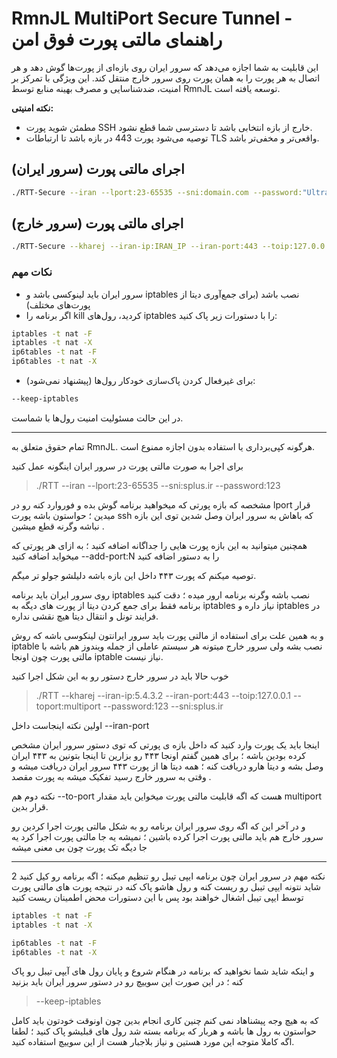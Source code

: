 
# RmnJL MultiPort Secure Tunnel - راهنمای مالتی پورت فوق امن

این قابلیت به شما اجازه می‌دهد که سرور ایران روی بازه‌ای از پورت‌ها گوش دهد و هر اتصال به هر پورت را به همان پورت روی سرور خارج منتقل کند. این ویژگی با تمرکز بر امنیت، ضدشناسایی و مصرف بهینه منابع توسط RmnJL توسعه یافته است.

**نکته امنیتی:**
- مطمئن شوید پورت SSH خارج از بازه انتخابی باشد تا دسترسی شما قطع نشود.
- توصیه می‌شود پورت 443 در بازه باشد تا ارتباطات TLS واقعی‌تر و مخفی‌تر باشد.

## اجرای مالتی پورت (سرور ایران)

```bash
./RTT-Secure --iran --lport:23-65535 --sni:domain.com --password:"UltraSecureKey!2025" --multi-port-mode --stealth-mode --anti-detection
```

## اجرای مالتی پورت (سرور خارج)

```bash
./RTT-Secure --kharej --iran-ip:IRAN_IP --iran-port:443 --toip:127.0.0.1 --toport:multiport --password:"UltraSecureKey!2025" --sni:domain.com --multi-port-mode
```

### نکات مهم
- سرور ایران باید لینوکسی باشد و iptables نصب باشد (برای جمع‌آوری دیتا از پورت‌های مختلف)
- اگر برنامه را kill کردید، رول‌های iptables را با دستورات زیر پاک کنید:
```sh
iptables -t nat -F
iptables -t nat -X
ip6tables -t nat -F
ip6tables -t nat -X
```
- برای غیرفعال کردن پاک‌سازی خودکار رول‌ها (پیشنهاد نمی‌شود):
```bash
--keep-iptables
```
در این حالت مسئولیت امنیت رول‌ها با شماست.

---

تمام حقوق متعلق به RmnJL. هرگونه کپی‌برداری یا استفاده بدون اجازه ممنوع است.




برای اجرا به صورت مالتی پورت در سرور ایران اینگونه عمل کنید

> ./RTT --iran  --lport:23-65535  --sni:splus.ir --password:123


مشخصه که بازه پورتی که میخواهید برنامه گوش بده و فوروارد کنه رو در lport قرار میدین ؛ حواستون باشه پورت ssh که باهاش به سرور ایران وصل شدین توی این بازه نباشه وگرنه قطع میشین .

همچنین میتوانید به این بازه پورت هایی را جداگانه اضافه کنید ؛ به ازای هر پورتی که میخواید اضافه کنید --add-port:N را به دستور اضافه کنید 




توصیه میکنم  که پورت ۴۴۳ داخل این بازه باشه دلیلشو جولو تر میگم.

روی سرور ایران باید برنامه iptables نصب باشه  وگرنه برنامه ارور میده ؛ دقت کنید برنامه فقط برای جمع کردن دیتا از پورت های دیگه به iptables نیاز داره و iptables در فرایند تونل و انتقال دیتا هیچ نقشی نداره.

و به همین علت برای استفاده از مالتی پورت باید سرور ایرانتون لینکوسی باشه که روش iptable نصب بشه ولی سرور خارج میتونه هر سیستم عاملی از جمله ویندوز هم باشه با مالتی پورت چون اونجا iptable نیاز نیست.



خوب حالا باید در سرور خارج دستور رو به این شکل اجرا کنید 

> ./RTT --kharej --iran-ip:5.4.3.2 --iran-port:443 --toip:127.0.0.1 --toport:multiport --password:123 --sni:splus.ir

اولین نکته اینجاست داخل --iran-port

اینجا باید یک پورت وارد کنید که داخل بازه ی پورتی که توی دستور سرور ایران مشخص کرده بودین باشه ؛ برای همین گفتم اونجا ۴۴۳ رو بزارین تا اینجا بتونین به ۴۴۳ ایران وصل بشه و دیتا هارو دریافت کنه ؛ همه دیتا ها از پورت ۴۴۳ سرور ایران دریافت میشه و وقتی به سرور خارج رسید تفکیک میشه به پورت مقصد .


نکته دوم هم --to-port هست که اگه قابلیت مالتی پورت میخواین باید مقدار multiport قرار بدین.



و در آخر این که اگه روی سرور ایران برنامه رو به شکل مالتی پورت اجرا کردین رو سرور خارج هم باید مالتی پورت اجرا کرده باشین ؛ نمیشه یه جا مالتی پورت اجرا کرد یه جا دیگه تک پورت چون بی معنی میشه 

***

2 نکته مهم
در سرور ایران چون برنامه ایپی تیبل رو تنظیم میکنه ؛ اگه برنامه رو کیل کنید شاید نتونه ایپی تیبل رو ریست کنه و رول هاشو پاک کنه در نتیجه پورت های مالتی پورت توسط ایپی تیبل اشغال خواهند بود پس با این دستورات محض اطمینان ریست کنید 

```sh
iptables -t nat -F
iptables -t nat -X

ip6tables -t nat -F
ip6tables -t nat -X
```

و اینکه شاید شما نخواهید که برنامه در هنگام شروع و پایان رول های آیپی تیبل رو پاک کنه ؛ در این صورت این سوییچ رو در دستور سرور ایران باید بزنید

> --keep-iptables

که به هیچ وجه پیشناهاد نمی کنم چنین کاری انجام بدین چون اونوقت خودتون باید کامل حواستون به رول ها باشه و هربار که برنامه بسته شد رول های قبلیشو پاک کنید ؛ لطفا اگه کاملا متوجه این مورد هستین و نیاز بلاجبار هست از این سوییچ استفاده کنید.
